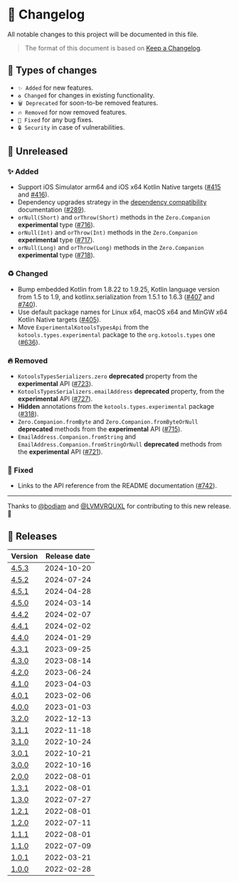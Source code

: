 # 🔄 Changelog

All notable changes to this project will be documented in this file.

> The format of this document is based on
> [Keep a Changelog](https://keepachangelog.com/en/1.1.0).

## 🤔 Types of changes

- `✨ Added` for new features.
- `♻️ Changed` for changes in existing functionality.
- `🗑️ Deprecated` for soon-to-be removed features.
- `🔥 Removed` for now removed features.
- `🐛 Fixed` for any bug fixes.
- `🔒 Security` in case of vulnerabilities.

## 🚧 Unreleased

### ✨ Added

- Support iOS Simulator arm64 and iOS x64 Kotlin Native targets ([#415] and
  [#416]).
- Dependency upgrades strategy in the
  [dependency compatibility](documentation/dependencies.md) documentation
  ([#289]).
- `orNull(Short)` and `orThrow(Short)` methods in the `Zero.Companion`
  **experimental** type ([#716]).
- `orNull(Int)` and `orThrow(Int)` methods in the `Zero.Companion`
  **experimental** type ([#717]).
- `orNull(Long)` and `orThrow(Long)` methods in the `Zero.Companion`
  **experimental** type ([#718]).

### ♻️ Changed

- Bump embedded Kotlin from 1.8.22 to 1.9.25, Kotlin language version from 1.5
  to 1.9, and kotlinx.serialization from 1.5.1 to 1.6.3 ([#407] and [#740]).
- Use default package names for Linux x64, macOS x64 and MinGW x64 Kotlin Native
  targets ([#405]).
- Move `ExperimentalKotoolsTypesApi` from the `kotools.types.experimental`
  package to the `org.kotools.types` one ([#636]).

### 🔥 Removed

- `KotoolsTypesSerializers.zero` **deprecated** property from the
  **experimental** API ([#723]).
- `KotoolsTypesSerializers.emailAddress` **deprecated** property, from the
  **experimental** API ([#727]).
- **Hidden** annotations from the `kotools.types.experimental` package ([#318]).
- `Zero.Companion.fromByte` and `Zero.Companion.fromByteOrNull` **deprecated**
  methods from the **experimental** API ([#715]).
- `EmailAddress.Companion.fromString` and
  `EmailAddress.Companion.fromStringOrNull` **deprecated** methods from the
  **experimental** API ([#721]).

### 🐛 Fixed

- Links to the API reference from the README documentation ([#742]).

---

Thanks to [@bodiam] and [@LVMVRQUXL] for contributing to this new release. 🙏

[@bodiam]: https://github.com/bodiam
[@LVMVRQUXL]: https://github.com/LVMVRQUXL
[#289]: https://github.com/kotools/types/issues/289
[#318]: https://github.com/kotools/types/issues/318
[#405]: https://github.com/kotools/types/issues/405
[#407]: https://github.com/kotools/types/issues/407
[#415]: https://github.com/kotools/types/issues/415
[#416]: https://github.com/kotools/types/issues/416
[#636]: https://github.com/kotools/types/issues/636
[#715]: https://github.com/kotools/types/issues/715
[#716]: https://github.com/kotools/types/issues/716
[#717]: https://github.com/kotools/types/issues/717
[#718]: https://github.com/kotools/types/issues/718
[#721]: https://github.com/kotools/types/issues/721
[#723]: https://github.com/kotools/types/issues/723
[#727]: https://github.com/kotools/types/issues/727
[#740]: https://github.com/kotools/types/issues/740
[#742]: https://github.com/kotools/types/pull/742

## 🔖 Releases

| Version | Release date |
|---------|--------------|
| [4.5.3] | 2024-10-20   |
| [4.5.2] | 2024-07-24   |
| [4.5.1] | 2024-04-28   |
| [4.5.0] | 2024-03-14   |
| [4.4.2] | 2024-02-07   |
| [4.4.1] | 2024-02-02   |
| [4.4.0] | 2024-01-29   |
| [4.3.1] | 2023-09-25   |
| [4.3.0] | 2023-08-14   |
| [4.2.0] | 2023-06-24   |
| [4.1.0] | 2023-04-03   |
| [4.0.1] | 2023-02-06   |
| [4.0.0] | 2023-01-03   |
| [3.2.0] | 2022-12-13   |
| [3.1.1] | 2022-11-18   |
| [3.1.0] | 2022-10-24   |
| [3.0.1] | 2022-10-21   |
| [3.0.0] | 2022-10-16   |
| [2.0.0] | 2022-08-01   |
| [1.3.1] | 2022-08-01   |
| [1.3.0] | 2022-07-27   |
| [1.2.1] | 2022-08-01   |
| [1.2.0] | 2022-07-11   |
| [1.1.1] | 2022-08-01   |
| [1.1.0] | 2022-07-09   |
| [1.0.1] | 2022-03-21   |
| [1.0.0] | 2022-02-28   |

[4.5.3]: https://github.com/kotools/types/releases/tag/4.5.3
[4.5.2]: https://github.com/kotools/types/releases/tag/4.5.2
[4.5.1]: https://github.com/kotools/types/releases/tag/4.5.1
[4.5.0]: https://github.com/kotools/types/releases/tag/4.5.0
[4.4.2]: https://github.com/kotools/types/releases/tag/4.4.2
[4.4.1]: https://github.com/kotools/types/releases/tag/4.4.1
[4.4.0]: https://github.com/kotools/types/releases/tag/4.4.0
[4.3.1]: https://github.com/kotools/types/releases/tag/4.3.1
[4.3.0]: https://github.com/kotools/types/releases/tag/4.3.0
[4.2.0]: https://github.com/kotools/types/releases/tag/4.2.0
[4.1.0]: https://github.com/kotools/types/releases/tag/4.1.0
[4.0.1]: https://github.com/kotools/types/releases/tag/4.0.1
[4.0.0]: https://github.com/kotools/types/releases/tag/4.0.0
[3.2.0]: https://github.com/kotools/libraries/releases/tag/types-v3.2.0
[3.1.1]: https://github.com/kotools/libraries/releases/tag/types-v3.1.1
[3.1.0]: https://github.com/kotools/types-legacy/releases/tag/v3.1.0
[3.0.1]: https://github.com/kotools/types-legacy/releases/tag/v3.0.1
[3.0.0]: https://github.com/kotools/types-legacy/releases/tag/v3.0.0
[2.0.0]: https://github.com/kotools/types-legacy/releases/tag/v2.0.0
[1.3.1]: https://github.com/kotools/types-legacy/releases/tag/v1.3.1
[1.3.0]: https://github.com/kotools/types-legacy/releases/tag/v1.3.0
[1.2.1]: https://github.com/kotools/types-legacy/releases/tag/v1.2.1
[1.2.0]: https://github.com/kotools/types-legacy/releases/tag/v1.2.0
[1.1.1]: https://github.com/kotools/types-legacy/releases/tag/v1.1.1
[1.1.0]: https://github.com/kotools/types-legacy/releases/tag/v1.1.0
[1.0.1]: https://github.com/kotools/types-legacy/releases/tag/v1.0.1
[1.0.0]: https://github.com/kotools/types-legacy/releases/tag/v1.0.0
